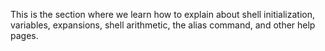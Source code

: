 This is the section where we learn how to explain about shell initialization, variables, expansions, shell arithmetic, the alias command, and other help pages.
